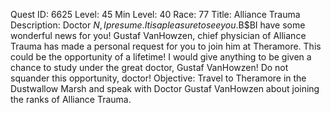 Quest ID: 6625
Level: 45
Min Level: 40
Race: 77
Title: Alliance Trauma
Description: Doctor $N, I presume. It is a pleasure to see you.$B$BI have some wonderful news for you! Gustaf VanHowzen, chief physician of Alliance Trauma has made a personal request for you to join him at Theramore. This could be the opportunity of a lifetime! I would give anything to be given a chance to study under the great doctor, Gustaf VanHowzen! Do not squander this opportunity, doctor!
Objective: Travel to Theramore in the Dustwallow Marsh and speak with Doctor Gustaf VanHowzen about joining the ranks of Alliance Trauma.
